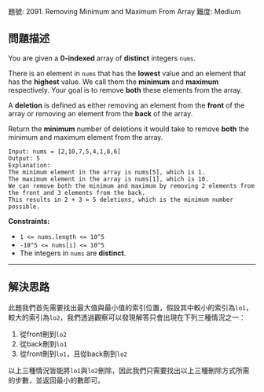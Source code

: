 題號: 2091. Removing Minimum and Maximum From Array
難度: Medium

## 問題描述

You are given a **0-indexed** array of **distinct** integers `nums`.

There is an element in `nums` that has the **lowest** value and an element that has the **highest** value. We call them the **minimum** and **maximum** respectively. Your goal is to remove **both** these elements from the array.

A **deletion** is defined as either removing an element from the **front** of the array or removing an element from the **back** of the array.

Return the **minimum** number of deletions it would take to remove **both** the minimum and maximum element from the array.

```
Input: nums = [2,10,7,5,4,1,8,6]
Output: 5
Explanation: 
The minimum element in the array is nums[5], which is 1.
The maximum element in the array is nums[1], which is 10.
We can remove both the minimum and maximum by removing 2 elements from the front and 3 elements from the back.
This results in 2 + 3 = 5 deletions, which is the minimum number possible.
```

**Constraints:**

- `1 <= nums.length <= 10^5`
- `-10^5 <= nums[i] <= 10^5`
- The integers in `nums` are **distinct**.

---
## 解決思路

此題我們首先需要找出最大值與最小值的索引位置，假設其中較小的索引為`lo1`，較大的索引為`lo2`，我們透過觀察可以發現解答只會出現在下列三種情況之一：

1. 從front刪到`lo2`
2. 從back刪到`lo1`
3. 從front刪到`lo1`，且從back刪到`lo2`

以上三種情況皆能將`lo1`與`lo2`刪除，因此我們只需要找出以上三種刪除方式所需的步數，並返回最小的數即可。

